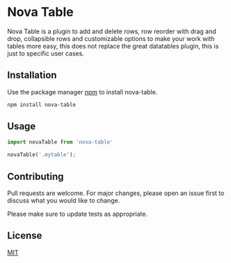 # Nova Table

Nova Table is a plugin to add and delete rows, row reorder with drag and drop, collapsible rows and customizable options to make your work with tables more easy, this does not replace the great datatables plugin, this is just to specific user cases.

## Installation

Use the package manager [npm](https://www.npmjs.com/package/) to install nova-table.

```bash
npm install nova-table
```

## Usage

```python
import novaTable from 'nova-table'

novaTable('.mytable');
```

## Contributing
Pull requests are welcome. For major changes, please open an issue first to discuss what you would like to change.

Please make sure to update tests as appropriate.

## License
[MIT](LICENSE.md)